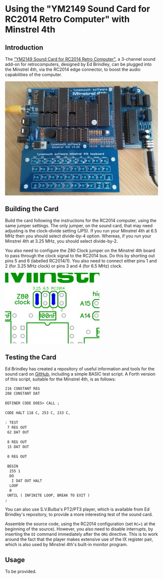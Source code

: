 # Using the "YM2149 Sound Card for RC2014 Retro Computer" with Minstrel 4th

## Introduction

The ["YM2149 Sound Card for RC2014 Retro Computer"](https://www.tindie.com/products/semachthemonkey/ym2149-sound-card-for-rc2014-retro-computer/), a 3-channel sound add-on for retrocomputers, designed by Ed Brindley, can be plugged into the Minstrel 4th, via the RC2014 edge connector, to boost the audio capabilities of the computer.

![Minstrel 4th with YM2149 sound card](minstrel_4th_with_sound_card.jpg)

## Building the Card

Build the card following the instructions for the RC2014 computer, using the same jumper settings. The only jumper, on the sound card, that may need adjusting is the clock-divide setting (JP5). If you run your Minstrel 4th at 6.5 MHz then you should select divide-by-4 option. Whereas, if you run your Minstrel 4th at 3.25 MHz, you should select divide-by-2.

You also need to configure the Z80 Clock jumper on the Minstrel 4th board to pass through the clock signal to the RC2014 bus. Do this by shorting out pins 5 and 6 (labelled RC2014/1). You also need to connect either pins 1 and 2 (for 3.25 MHz clock) or pins 3 and 4 (for 6.5 MHz) clock.

![Minstrel 4th Clock Configuration](minstrel_4th_clock-config.png)

## Testing the Card

Ed Brindley has created a repository of useful information and tools for the sound card on [GitHub](https://github.com/electrified/rc2014-ym2149), including a simple BASIC test script. A Forth version of this script, suitable for the Minstrel 4th, is as follows:

```
216 CONSTANT REG
208 CONSTANT DAT

DEFINER CODE DOES> CALL ;

CODE HALT 118 C, 253 C, 233 C,

: TEST
 7 REG OUT
 62 DAT OUT

 8 REG OUT
 15 DAT OUT

 0 REG OUT

 BEGIN
  255 1
  DO
   I DAT OUT HALT
  LOOP
  0
 UNTIL ( INFINITE LOOP, BREAK TO EXIT )
;
```

You can also use S.V.Bulba's PT2/PT3 player, which is available from Ed Brindley's repository, to provide a more interesting test of the sound card.

Assemble the source code, using the RC2014 configuration (set `RC=1` at the beginning of the source). However, you also need to disable interrupts, by inserting the `DI` command immediately after the `ORG` directive. This is to work around the fact that the player makes extensive use of the IX register pair, which is also used by Minstrel 4th's built-in monitor program.

## Usage

To be provided.
